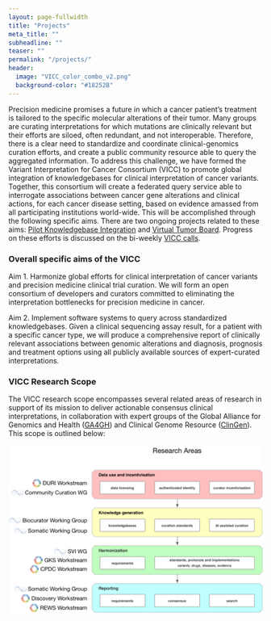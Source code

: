 ```yaml
---
layout: page-fullwidth
title: "Projects"
meta_title: ""
subheadline: ""
teaser: ""
permalink: "/projects/"
header:
  image: "VICC_color_combo_v2.png"
  background-color: "#18252B"
---
```



Precision medicine promises a future in which a cancer patient’s treatment is tailored to the specific molecular alterations of their tumor. Many groups are curating interpretations for which mutations are clinically relevant but their efforts are siloed, often redundant, and not interoperable. Therefore, there is a clear need to standardize and coordinate clinical-genomics curation efforts, and create a public community resource able to query the aggregated information. To address this challenge, we have formed the Variant Interpretation for Cancer Consortium (VICC) to promote global integration of knowledgebases for clinical interpretation of cancer variants. Together, this consortium will create a federated query service able to interrogate associations between cancer gene alterations and clinical actions, for each cancer disease setting, based on evidence amassed from all participating institutions world-wide. This will be accomplished through the following specific aims. There are two ongoing projects related to these aims: [Pilot Knowledgebase Integration](/projects/knowledgebase_integration/) and [Virtual Tumor Board](/projects/virtual_tumor_board/). Progress on these efforts is discussed on the bi-weekly [VICC calls](/join/).

### Overall specific aims of the VICC

Aim 1. Harmonize global efforts for clinical interpretation of cancer variants and precision medicine clinical trial curation.  We will form an open consortium of developers and curators committed to eliminating the interpretation bottlenecks for precision medicine in cancer. 

Aim 2.  Implement software systems to query across standardized knowledgebases. Given a clinical sequencing assay result, for a patient with a specific cancer type, we will produce a comprehensive report of clinically relevant associations between genomic alterations and diagnosis, prognosis and treatment options using all publicly available sources of expert-curated interpretations.

### VICC Research Scope

The VICC research scope encompasses several related areas of research in support of its mission to deliver actionable consensus clinical interpretations, in collaboration with expert groups of the Global Alliance for Genomics and Health ([GA4GH](https://www.ga4gh.org/)) and Clinical Genome Resource ([ClinGen](https://www.clinicalgenome.org/)). This scope is outlined below:

![research](/assets/img/VICC_research_only.png)
